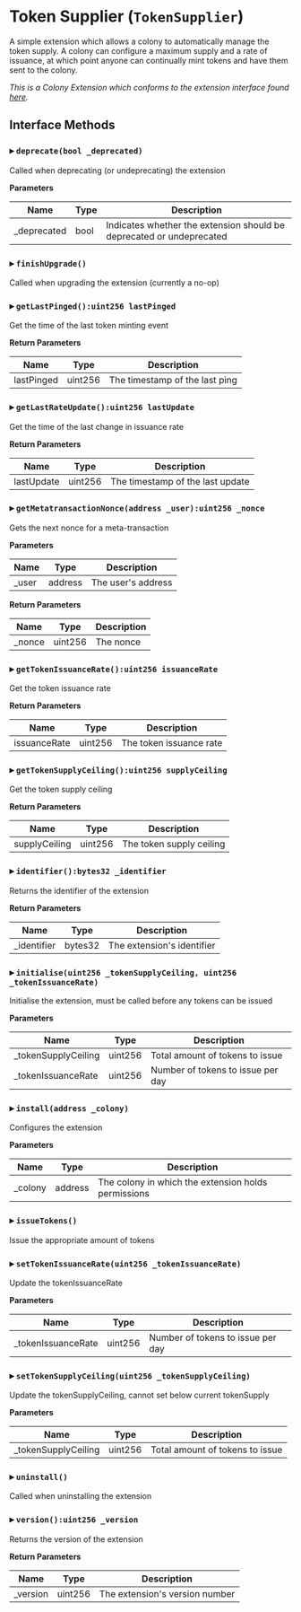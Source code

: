# Token Supplier (`TokenSupplier`)

A simple extension which allows a colony to automatically manage the
token supply. A colony can configure a maximum supply and a rate of issuance,
at which point anyone can continually mint tokens and have them sent
to the colony.

_This is a Colony Extension which conforms to the extension interface found [here](icolonyextension.md)._

  
## Interface Methods

### ▸ `deprecate(bool _deprecated)`

Called when deprecating (or undeprecating) the extension


**Parameters**

|Name|Type|Description|
|---|---|---|
|_deprecated|bool|Indicates whether the extension should be deprecated or undeprecated


### ▸ `finishUpgrade()`

Called when upgrading the extension (currently a no-op)




### ▸ `getLastPinged():uint256 lastPinged`

Get the time of the last token minting event



**Return Parameters**

|Name|Type|Description|
|---|---|---|
|lastPinged|uint256|The timestamp of the last ping

### ▸ `getLastRateUpdate():uint256 lastUpdate`

Get the time of the last change in issuance rate



**Return Parameters**

|Name|Type|Description|
|---|---|---|
|lastUpdate|uint256|The timestamp of the last update

### ▸ `getMetatransactionNonce(address _user):uint256 _nonce`

Gets the next nonce for a meta-transaction


**Parameters**

|Name|Type|Description|
|---|---|---|
|_user|address|The user's address

**Return Parameters**

|Name|Type|Description|
|---|---|---|
|_nonce|uint256|The nonce

### ▸ `getTokenIssuanceRate():uint256 issuanceRate`

Get the token issuance rate



**Return Parameters**

|Name|Type|Description|
|---|---|---|
|issuanceRate|uint256|The token issuance rate

### ▸ `getTokenSupplyCeiling():uint256 supplyCeiling`

Get the token supply ceiling



**Return Parameters**

|Name|Type|Description|
|---|---|---|
|supplyCeiling|uint256|The token supply ceiling

### ▸ `identifier():bytes32 _identifier`

Returns the identifier of the extension



**Return Parameters**

|Name|Type|Description|
|---|---|---|
|_identifier|bytes32|The extension's identifier

### ▸ `initialise(uint256 _tokenSupplyCeiling, uint256 _tokenIssuanceRate)`

Initialise the extension, must be called before any tokens can be issued


**Parameters**

|Name|Type|Description|
|---|---|---|
|_tokenSupplyCeiling|uint256|Total amount of tokens to issue
|_tokenIssuanceRate|uint256|Number of tokens to issue per day


### ▸ `install(address _colony)`

Configures the extension


**Parameters**

|Name|Type|Description|
|---|---|---|
|_colony|address|The colony in which the extension holds permissions


### ▸ `issueTokens()`

Issue the appropriate amount of tokens




### ▸ `setTokenIssuanceRate(uint256 _tokenIssuanceRate)`

Update the tokenIssuanceRate


**Parameters**

|Name|Type|Description|
|---|---|---|
|_tokenIssuanceRate|uint256|Number of tokens to issue per day


### ▸ `setTokenSupplyCeiling(uint256 _tokenSupplyCeiling)`

Update the tokenSupplyCeiling, cannot set below current tokenSupply


**Parameters**

|Name|Type|Description|
|---|---|---|
|_tokenSupplyCeiling|uint256|Total amount of tokens to issue


### ▸ `uninstall()`

Called when uninstalling the extension




### ▸ `version():uint256 _version`

Returns the version of the extension



**Return Parameters**

|Name|Type|Description|
|---|---|---|
|_version|uint256|The extension's version number
